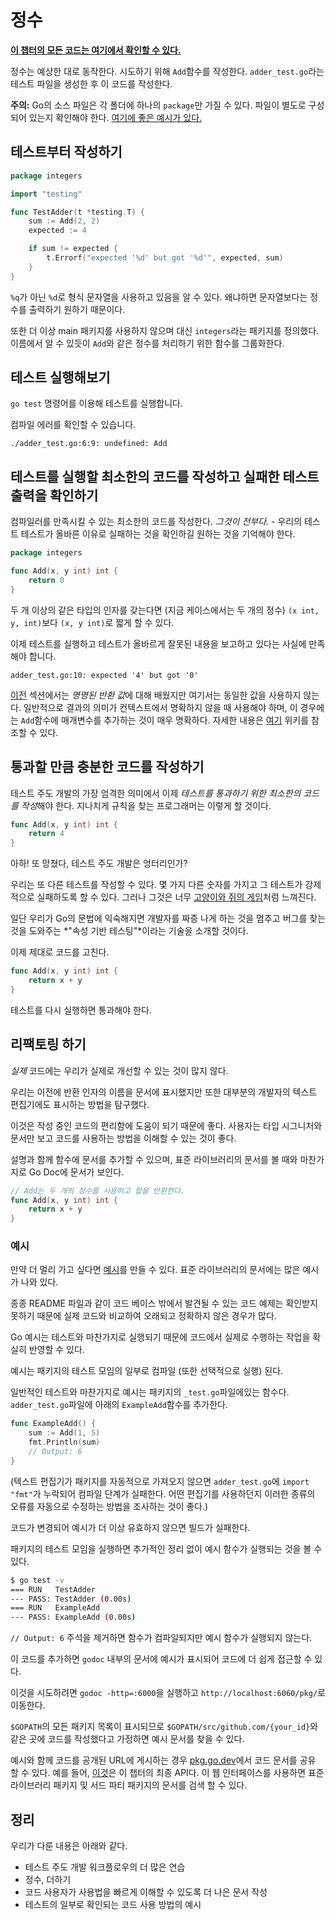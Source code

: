# 정수

**[이 챕터의 모든 코드는 여기에서 확인할 수 있다.](https://github.com/MiryangJung/learn-go-with-tests-ko/tree/master/integers)**

정수는 예상한 대로 동작한다. 시도하기 위해 `Add`함수를 작성한다. `adder_test.go`라는 테스트 파일을 생성한 후 이 코드를 작성한다.

**주의:** Go의 소스 파일은 각 폴더에 하나의 `package`만 가질 수 있다. 파일이 별도로 구성되어 있는지 확인해야 한다. [여기에 좋은 예시가 있다.](https://dave.cheney.net/2014/12/01/five-suggestions-for-setting-up-a-go-project)

## 테스트부터 작성하기

```go
package integers

import "testing"

func TestAdder(t *testing.T) {
	sum := Add(2, 2)
	expected := 4

	if sum != expected {
		t.Errorf("expected '%d' but got '%d'", expected, sum)
	}
}
```

`%q`가 아닌 `%d`로 형식 문자열을 사용하고 있음을 알 수 있다. 왜냐하면 문자열보다는 정수를 출력하기 원하기 때문이다.

또한 더 이상 main 패키지를 사용하지 않으며 대신 `integers`라는 패키지를 정의했다. 이름에서 알 수 있듯이 `Add`와 같은 정수를 처리하기 위한 함수를 그룹화한다.

## 테스트 실행해보기

`go test` 명령어를 이용해 테스트를 실행합니다.

컴파일 에러를 확인할 수 있습니다.

`./adder_test.go:6:9: undefined: Add`

## 테스트를 실행할 최소한의 코드를 작성하고 실패한 테스트 출력을 확인하기

컴파일러를 만족시킬 수 있는 최소한의 코드를 작성한다. _그것이 전부다._ - 우리의 테스트 테스트가 올바른 이유로 실패하는 것을 확인하길 원하는 것을 기억해야 한다.

```go
package integers

func Add(x, y int) int {
	return 0
}
```

두 개 이상의 같은 타입의 인자를 갖는다면 \(지금 케이스에서는 두 개의 정수\) `(x int, y, int)`보다 `(x, y int)`로 짧게 할 수 있다.

이제 테스트를 실행하고 테스트가 올바르게 잘못된 내용을 보고하고 있다는 사실에 만족해야 합니다.

`adder_test.go:10: expected '4' but got '0'`

[이전](hello-world.md#one...last...refactor?) 섹션에서는 *명명된 반환 값*에 대해 배웠지만 여기서는 동일한 값을 사용하지 않는다. 일반적으로 결과의 의미가 컨텍스트에서 명확하지 않을 때 사용해야 하며, 이 경우에는 `Add`함수에 매개변수를 추가하는 것이 매우 명확하다. 자세한 내용은 [여기](https://github.com/golang/go/wiki/CodeReviewComments#named-result-parameters) 위키를 참조할 수 있다.

## 통과할 만큼 충분한 코드를 작성하기

테스트 주도 개발의 가장 엄격한 의미에서 이제 *테스트를 통과하기 위한 최소한의 코드를 작성*해야 한다. 지나치게 규칙을 찾는 프로그래머는 이렇게 할 것이다.

```go
func Add(x, y int) int {
	return 4
}
```

아하! 또 망쳤다, 테스트 주도 개발은 엉터리인가?

우리는 또 다른 테스트를 작성할 수 있다. 몇 가지 다른 숫자를 가지고 그 테스트가 강제적으로 실패하도록 할 수 있다. 그러나 그것은 너무 [고양이와 쥐의 게임](https://en.m.wikipedia.org/wiki/Cat_and_mouse)처럼 느껴진다.

일단 우리가 Go의 문법에 익숙해지면 개발자를 짜증 나게 하는 것을 멈추고 버그를 찾는 것을 도와주는 *"속성 기반 테스팅"*이라는 기술을 소개할 것이다.

이제 제대로 코드를 고친다.

```go
func Add(x, y int) int {
	return x + y
}
```

테스트를 다시 실행하면 통과해야 한다.

## 리팩토링 하기

_실제_ 코드에는 우리가 실제로 개선할 수 있는 것이 많지 않다.

우리는 이전에 반환 인자의 이름을 문서에 표시했지만 또한 대부분의 개발자의 텍스트 편집기에도 표시하는 방법을 탐구했다.

이것은 작성 중인 코드의 편리함에 도움이 되기 때문에 좋다. 사용자는 타입 시그니처와 문서만 보고 코드를 사용하는 방법을 이해할 수 있는 것이 좋다.

설명과 함께 함수에 문서를 추가할 수 있으며, 표준 라이브러리의 문서를 볼 때와 마찬가지로 Go Doc에 문서가 보인다.

```go
// Add는 두 개의 정수를 사용하고 합을 반환한다.
func Add(x, y int) int {
	return x + y
}
```

### 예시

만약 더 멀리 가고 싶다면 [예시](https://blog.golang.org/examples)를 만들 수 있다. 표준 라이브러리의 문서에는 많은 예시가 나와 있다.

종종 README 파일과 같이 코드 베이스 밖에서 발견될 수 있는 코드 예제는 확인받지 못하기 때문에 실제 코드와 비교하여 오래되고 정확하지 않은 경우가 많다.

Go 예시는 테스트와 마찬가지로 실행되기 때문에 코드에서 실제로 수행하는 작업을 확실히 반영할 수 있다.

예시는 패키지의 테스트 모임의 일부로 컴파일 \(또한 선택적으로 실행\) 된다.

일반적인 테스트와 마찬가지로 예시는 패키지의 `_test.go`파일에있는 함수다. `adder_test.go`파일에 아래의 `ExampleAdd`함수를 추가한다.

```go
func ExampleAdd() {
	sum := Add(1, 5)
	fmt.Println(sum)
	// Output: 6
}
```

(텍스트 편집기가 패키지를 자동적으로 가져오지 않으면 `adder_test.go`에 `import "fmt"`가 누락되어 컴파일 단계가 실패한다. 어떤 편집기를 사용하던지 이러한 종류의 오류를 자동으로 수정하는 방법을 조사하는 것이 좋다.)

코드가 변경되어 예시가 더 이상 유효하지 않으면 빌드가 실패한다.

패키지의 테스트 모임을 실행하면 추가적인 정리 없이 예시 함수가 실행되는 것을 볼 수 있다.

```bash
$ go test -v
=== RUN   TestAdder
--- PASS: TestAdder (0.00s)
=== RUN   ExampleAdd
--- PASS: ExampleAdd (0.00s)
```

`// Output: 6` 주석을 제거하면 함수가 컴파일되지만 예시 함수가 실행되지 않는다.

이 코드를 추가하면 `godoc` 내부의 문서에 예시가 표시되어 코드에 더 쉽게 접근할 수 있다.

이것을 시도하려면 `godoc -http=:6000`을 실행하고 `http://localhost:6060/pkg/`로 이동한다.

`$GOPATH`의 모든 패키지 목록이 표시되므로 `$GOPATH/src/github.com/{your_id}`와 같은 곳에 코드를 작성했다고 가정하면 예시 문서를 찾을 수 있다.

예시와 함께 코드를 공개된 URL에 게시하는 경우 [pkg.go.dev](https://pkg.go.dev/)에서 코드 문서를 공유 할 수 있다. 예를 들어, [이것](https://pkg.go.dev/github.com/quii/learn-go-with-tests/integers/v2)은 이 챕터의 최종 API다. 이 웹 인터페이스를 사용하면 표준 라이브러리 패키지 및 서드 파티 패키지의 문서를 검색 할 수 있다.

## 정리

우리가 다룬 내용은 아래와 같다.

-   테스트 주도 개발 워크플로우의 더 많은 연습
-   정수, 더하기
-   코드 사용자가 사용법을 빠르게 이해할 수 있도록 더 나은 문서 작성
-   테스트의 일부로 확인되는 코드 사용 방법의 예시
